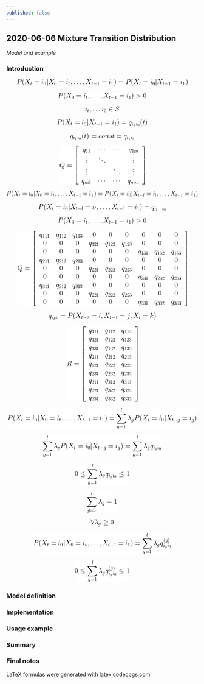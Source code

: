 ```yaml
---
published: false
---
```

## 2020-06-06 Mixture Transition Distribution
_Model and example_

### Introduction

<p align="center">
  <img src="https://github.com/PiotrekGa/PiotrekGa.github.io/blob/master/images/CodeCogsEqn.png">
</p>

<p align="center">
  <img src="https://github.com/PiotrekGa/PiotrekGa.github.io/blob/master/images/CodeCogsEqn1.png">
</p>


<p align="center">
  <img src="https://github.com/PiotrekGa/PiotrekGa.github.io/blob/master/images/CodeCogsEqn2.png">
</p>


<p align="center">
  <img src="https://github.com/PiotrekGa/PiotrekGa.github.io/blob/master/images/CodeCogsEqn3.png">
</p>


<p align="center">
  <img src="https://github.com/PiotrekGa/PiotrekGa.github.io/blob/master/images/CodeCogsEqn4.png">
</p>


<p align="center">
  <img src="https://github.com/PiotrekGa/PiotrekGa.github.io/blob/master/images/CodeCogsEqn5.png">
</p>


<p align="center">
  <img src="https://github.com/PiotrekGa/PiotrekGa.github.io/blob/master/images/CodeCogsEqn6.png">
</p>


<p align="center">
  <img src="https://github.com/PiotrekGa/PiotrekGa.github.io/blob/master/images/CodeCogsEqn7.png">
</p>


<p align="center">
  <img src="https://github.com/PiotrekGa/PiotrekGa.github.io/blob/master/images/CodeCogsEqn8.png">
</p>


<p align="center">
  <img src="https://github.com/PiotrekGa/PiotrekGa.github.io/blob/master/images/CodeCogsEqn9.png">
</p>


<p align="center">
  <img src="https://github.com/PiotrekGa/PiotrekGa.github.io/blob/master/images/CodeCogsEqn10.png">
</p>


<p align="center">
  <img src="https://github.com/PiotrekGa/PiotrekGa.github.io/blob/master/images/CodeCogsEqn11.png">
</p>


<p align="center">
  <img src="https://github.com/PiotrekGa/PiotrekGa.github.io/blob/master/images/CodeCogsEqn12.png">
</p>


<p align="center">
  <img src="https://github.com/PiotrekGa/PiotrekGa.github.io/blob/master/images/CodeCogsEqn13.png">
</p>


<p align="center">
  <img src="https://github.com/PiotrekGa/PiotrekGa.github.io/blob/master/images/CodeCogsEqn14.png">
</p>


<p align="center">
  <img src="https://github.com/PiotrekGa/PiotrekGa.github.io/blob/master/images/CodeCogsEqn15.png">
</p>


<p align="center">
  <img src="https://github.com/PiotrekGa/PiotrekGa.github.io/blob/master/images/CodeCogsEqn16.png">
</p>


<p align="center">
  <img src="https://github.com/PiotrekGa/PiotrekGa.github.io/blob/master/images/CodeCogsEqn17.png">
</p>


<p align="center">
  <img src="https://github.com/PiotrekGa/PiotrekGa.github.io/blob/master/images/CodeCogsEqn18.png">
</p>

### Model definition

### Implementation

### Usage example

### Summary

### Final notes
LaTeX formulas were generated with [latex.codecogs.com](https://www.codecogs.com/latex/eqneditor.php)
